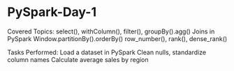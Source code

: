 # PySpark-Day-1

Covered Topics:
select(), withColumn(), filter(), groupBy().agg()
Joins in PySpark
Window.partitionBy().orderBy()
row_number(), rank(), dense_rank()

Tasks Performed:
Load a dataset in PySpark
Clean nulls, standardize column names
Calculate average sales by region
